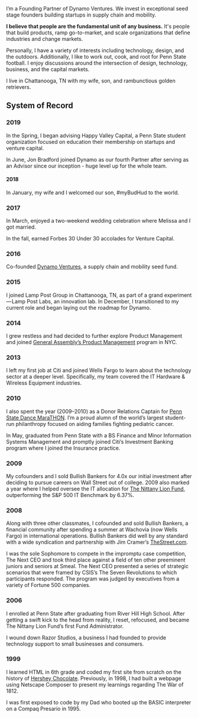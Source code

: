 I’m a Founding Partner of Dynamo Ventures. We invest in exceptional seed stage founders building startups in supply chain and mobility.

**I believe that people are the fundamental unit of any business.** It's people that build products, ramp go-to-market, and scale organizations that define industries and change markets.

Personally, I have a variety of interests including technology, design, and the outdoors. Additionally, I like to work out, cook, and root for Penn State football. I enjoy discussions around the intersection of design, technology, business, and the capital markets.

I live in Chattanooga, TN with my wife, son, and rambunctious golden retrievers.

## System of Record

### 2019
In the Spring, I began advising Happy Valley Capital, a Penn State student organization focused on education their membership on startups and venture capital.

In June, Jon Bradford joined Dynamo as our fourth Partner after serving as an Advisor since our inception - huge level up for the whole team.

#### 2018
In January, my wife and I welcomed our son, #myBudHud to the world.

### 2017
In March, enjoyed a two-weekend wedding celebration where Melissa and I got married.

In the fall, earned Forbes 30 Under 30 accolades for Venture Capital.

### 2016
Co-founded [Dynamo Ventures](http://dynamo.vc), a supply chain and mobility seed fund.

### 2015
I joined Lamp Post Group in Chattanooga, TN, as part of a grand experiment — Lamp Post Labs, an innovation lab. In December, I transitioned to my current role and began laying out the roadmap for Dynamo.

### 2014
I grew restless and had decided to further explore Product Management and joined [General Assembly’s Product Management](https://generalassemb.ly/) program in NYC.

### 2013
I left my first job at Citi and joined Wells Fargo to learn about the technology sector at a deeper level. Specifically, my team covered the IT Hardware & Wireless Equipment industries.

### 2010
I also spent the year (2009–2010) as a Donor Relations Captain for [Penn State Dance MaraTHON](http://thon.org). I’m a proud alumn of the world’s largest student-run philanthropy focused on aiding families fighting pediatric cancer.

In May, graduated from Penn State with a BS Finance and Minor Information Systems Management and promptly joined Citi’s Investment Banking program where I joined the Insurance practice.

### 2009
My cofounders and I sold Bullish Bankers for 4.0x our initial investment after deciding to pursue careers on Wall Street out of college. 2009 also marked a year where I helped oversee the IT allocation for [The Nittany Lion Fund](http://www.smeal.psu.edu/nittany-lion-fund/), outperforming the S&P 500 IT Benchmark by 6.37%.

### 2008
Along with three other classmates, I cofounded and sold Bullish Bankers, a financial community after spending a summer at Wachovia (now Wells Fargo) in international operations. Bullish Bankers did well by any standard with a wide syndication and partnership with Jim Cramer’s [TheStreet.com](http://www.thestreet.com/).

I was the sole Sophomore to compete in the impromptu case competition, The Next CEO and took third place against a field of ten other preeminent juniors and seniors at Smeal. The Next CEO presented a series of strategic scenarios that were framed by CSIS’s The Seven Revolutions to which participants responded. The program was judged by executives from a variety of Fortune 500 companies.

### 2006
I enrolled at Penn State after graduating from River Hill High School. After getting a swift kick to the head from reality, I reset, refocused, and became The Nittany Lion Fund’s first Fund Administrator.

I wound down Razor Studios, a business I had founded to provide technology support to small businesses and consumers.

### 1999
I learned HTML in 6th grade and coded my first site from scratch on the history of [Hershey Chocolate](http://hersheychocolate.tripod.com/). Previously, in 1998, I had built a webpage using Netscape Composer to present my learnings regarding The War of 1812.

I was first exposed to code by my Dad who booted up the BASIC interpreter on a Compaq Presario in 1995.
